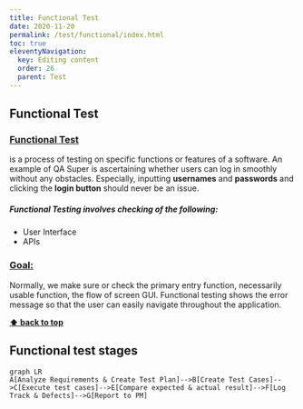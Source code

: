 ```yaml
---
title: Functional Test
date: 2020-11-20
permalink: /test/functional/index.html
toc: true
eleventyNavigation:
  key: Editing content
  order: 26
  parent: Test
---
```

## Functional Test

### <u>**Functional Test**</u>
is a process of testing on specific functions or features of a software.
An example of QA Super is ascertaining whether users can log in smoothly without any obstacles. 
Especially, inputting **usernames** and **passwords** and clicking the **login button** should never be an issue.


##### Functional Testing involves checking of the following:
- User Interface
- APIs

### <u>**Goal:**</u>
Normally, we make sure or check the primary entry function, necessarily usable function, the flow of screen GUI. Functional testing shows the error message so that the user can easily navigate throughout the application.

**[⬆ back to top](#functional-test)**

## Functional test stages

```mermaid
graph LR 
A[Analyze Requirements & Create Test Plan]-->B[Create Test Cases]-->C[Execute test cases]-->E[Compare expected & actual result]-->F[Log Track & Defects]-->G[Report to PM]

```
